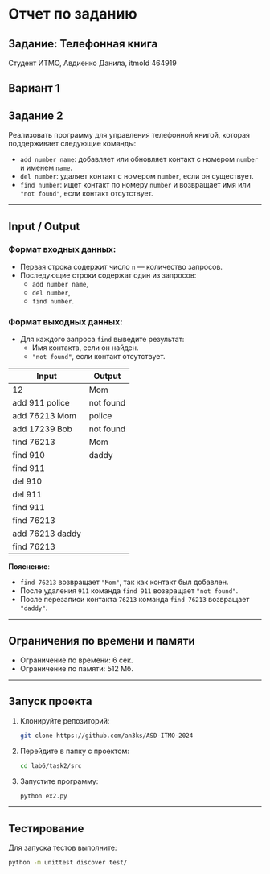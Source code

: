 # Отчет по заданию

## Задание: Телефонная книга  
Студент ИТМО, Авдиенко Данила, itmoId 464919  

## Вариант 1  

## Задание 2  
Реализовать программу для управления телефонной книгой, которая поддерживает следующие команды:
- `add number name`: добавляет или обновляет контакт с номером `number` и именем `name`.
- `del number`: удаляет контакт с номером `number`, если он существует.
- `find number`: ищет контакт по номеру `number` и возвращает имя или `"not found"`, если контакт отсутствует.  

---

## Input / Output  

### Формат входных данных:  
- Первая строка содержит число `n` — количество запросов.
- Последующие строки содержат один из запросов:  
  - `add number name`,  
  - `del number`,  
  - `find number`.  

### Формат выходных данных:  
- Для каждого запроса `find` выведите результат:
  - Имя контакта, если он найден.
  - `"not found"`, если контакт отсутствует.  

| Input                               | Output             |
|-------------------------------------|--------------------|
| 12                                  | Mom                |
| add 911 police                      | not found          |
| add 76213 Mom                       | police             |
| add 17239 Bob                       | not found          |
| find 76213                          | Mom                |
| find 910                            | daddy              |
| find 911                            |                    |
| del 910                             |                    |
| del 911                             |                    |
| find 911                            |                    |
| find 76213                          |                    |
| add 76213 daddy                     |                    |
| find 76213                          |                    |

**Пояснение**:  
- `find 76213` возвращает `"Mom"`, так как контакт был добавлен.
- После удаления `911` команда `find 911` возвращает `"not found"`.
- После перезаписи контакта `76213` команда `find 76213` возвращает `"daddy"`.  

---

## Ограничения по времени и памяти  
- Ограничение по времени: 6 сек.  
- Ограничение по памяти: 512 Мб.  

---

## Запуск проекта  
1. Клонируйте репозиторий:  
   ```bash  
   git clone https://github.com/an3ks/ASD-ITMO-2024  
   ```  
2. Перейдите в папку с проектом:  
   ```bash  
   cd lab6/task2/src  
   ```  
3. Запустите программу:  
   ```bash  
   python ex2.py  
   ```  

---

## Тестирование  
Для запуска тестов выполните:  
```bash  
python -m unittest discover test/  
```